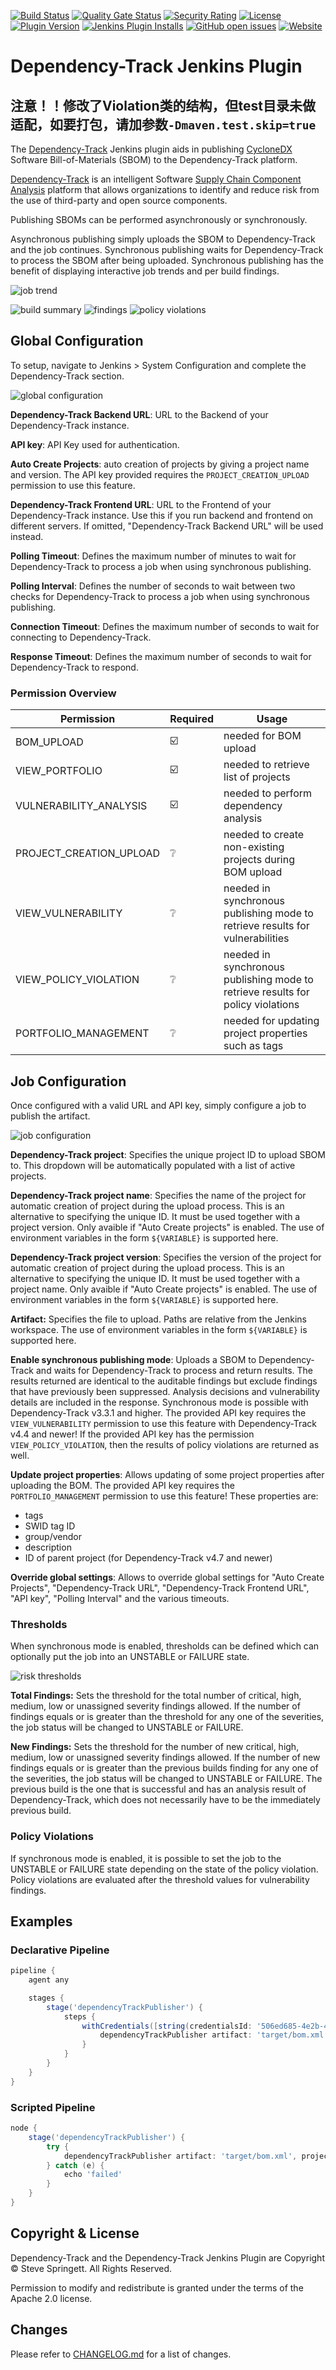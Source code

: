 [![Build Status](https://github.com/jenkinsci/dependency-track-plugin/workflows/CI%20build/badge.svg)](https://github.com/jenkinsci/dependency-track-plugin/actions?query=workflow%3A%22CI+build%22)
[![Quality Gate Status](https://sonarcloud.io/api/project_badges/measure?project=org.jenkins-ci.plugins%3Adependency-track&metric=alert_status)](https://sonarcloud.io/dashboard?id=org.jenkins-ci.plugins%3Adependency-track)
[![Security Rating](https://sonarcloud.io/api/project_badges/measure?project=org.jenkins-ci.plugins%3Adependency-track&metric=security_rating)](https://sonarcloud.io/dashboard?id=org.jenkins-ci.plugins%3Adependency-track)
[![License](https://img.shields.io/badge/license-apache%20v2-brightgreen.svg)](LICENSE.txt)
[![Plugin Version](https://img.shields.io/jenkins/plugin/v/dependency-track.svg)](https://plugins.jenkins.io/dependency-track/)
[![Jenkins Plugin Installs](https://img.shields.io/jenkins/plugin/i/dependency-track.svg?color=blue)](https://stats.jenkins.io/pluginversions/dependency-track.html)
[![GitHub open issues](https://img.shields.io/github/issues-raw/jenkinsci/dependency-track-plugin)](https://github.com/jenkinsci/dependency-track-plugin/issues)
[![Website](https://img.shields.io/badge/https://-dependencytrack.org-blue.svg)](https://dependencytrack.org/)

# Dependency-Track Jenkins Plugin

## 注意！！修改了Violation类的结构，但test目录未做适配，如要打包，请加参数`-Dmaven.test.skip=true` 

The [Dependency-Track](https://dependencytrack.org/) Jenkins plugin aids in publishing [CycloneDX](https://cyclonedx.org/) Software Bill-of-Materials (SBOM) to the Dependency-Track platform.

[Dependency-Track](https://dependencytrack.org/) is an intelligent Software [Supply Chain Component Analysis](https://owasp.org/www-community/Component_Analysis) platform that allows organizations to 
identify and reduce risk from the use of third-party and open source components.

Publishing SBOMs can be performed asynchronously or synchronously.

Asynchronous publishing simply uploads the SBOM to Dependency-Track and the job continues. Synchronous publishing waits for Dependency-Track to process the SBOM after being uploaded. Synchronous publishing has the benefit of displaying interactive job trends and per build findings.

![job trend](docs/images/jenkins-job-trend.png)

![build summary](docs/images/jenkins-build-summary.png)
![findings](docs/images/jenkins-build-findings.png) ![policy violations](docs/images/jenkins-build-policy-violations.png)

## Global Configuration
To setup, navigate to Jenkins > System Configuration and complete the Dependency-Track section.

![global configuration](docs/images/jenkins-global-settings.png)

**Dependency-Track Backend URL**: URL to the Backend of your Dependency-Track instance.

**API key**: API Key used for authentication.

**Auto Create Projects**: auto creation of projects by giving a project name and version. The API key provided requires the `PROJECT_CREATION_UPLOAD` permission to use this feature.

**Dependency-Track Frontend URL**: URL to the Frontend of your Dependency-Track instance. Use this if you run backend and frontend on different servers. If omitted, "Dependency-Track Backend URL" will be used instead.

**Polling Timeout**: Defines the maximum number of minutes to wait for Dependency-Track to process a job when using synchronous publishing.

**Polling Interval**: Defines the number of seconds to wait between two checks for Dependency-Track to process a job when using synchronous publishing.

**Connection Timeout**: Defines the maximum number of seconds to wait for connecting to Dependency-Track.

**Response Timeout**: Defines the maximum number of seconds to wait for Dependency-Track to respond.

### Permission Overview
Permission | Required | Usage
-----------| -------- | -----
BOM_UPLOAD | :ballot_box_with_check: | needed for BOM upload
VIEW_PORTFOLIO | :ballot_box_with_check: | needed to retrieve list of projects
VULNERABILITY_ANALYSIS | :ballot_box_with_check: | needed to perform dependency analysis
PROJECT_CREATION_UPLOAD | :grey_question: | needed to create non-existing projects during BOM upload
VIEW_VULNERABILITY | :grey_question: | needed in synchronous publishing mode to retrieve results for vulnerabilities
VIEW_POLICY_VIOLATION | :grey_question: | needed in synchronous publishing mode to retrieve results for policy violations
PORTFOLIO_MANAGEMENT | :grey_question: | needed for updating project properties such as tags

## Job Configuration
Once configured with a valid URL and API key, simply configure a job to publish the artifact.

![job configuration](docs/images/jenkins-job-publish.png)

**Dependency-Track project**: Specifies the unique project ID to upload SBOM to. This dropdown will be automatically populated with a list of active projects.

**Dependency-Track project name**: Specifies the name of the project for automatic creation of project during the upload process. This is an alternative to specifying the unique ID. It must be used together with a project version. Only avaible if "Auto Create projects" is enabled. The use of environment variables in the form `${VARIABLE}` is supported here.

**Dependency-Track project version**: Specifies the version of the project for automatic creation of project during the upload process. This is an alternative to specifying the unique ID. It must be used together with a project name. Only avaible if "Auto Create projects" is enabled. The use of environment variables in the form `${VARIABLE}` is supported here.

**Artifact:** Specifies the file to upload. Paths are relative from the Jenkins workspace. The use of environment variables in the form `${VARIABLE}` is supported here.

**Enable synchronous publishing mode**: Uploads a SBOM to Dependency-Track and waits for Dependency-Track to process and return results. The results returned are identical to the auditable findings but exclude findings that have previously been suppressed. Analysis decisions and vulnerability details are included in the response. Synchronous mode is possible with Dependency-Track v3.3.1 and higher. The provided API key requires the `VIEW_VULNERABILITY` permission to use this feature with Dependency-Track v4.4 and newer! If the provided API key has the permission `VIEW_POLICY_VIOLATION`, then the results of policy violations are returned as well.

**Update project properties**: Allows updating of some project properties after uploading the BOM. The provided API key requires the `PORTFOLIO_MANAGEMENT` permission to use this feature! These properties are:
- tags
- SWID tag ID
- group/vendor
- description
- ID of parent project (for Dependency-Track v4.7 and newer)

**Override global settings**: Allows to override global settings for "Auto Create Projects", "Dependency-Track URL", "Dependency-Track Frontend URL", "API key", "Polling Interval" and the various timeouts.

### Thresholds

When synchronous mode is enabled, thresholds can be defined which can optionally put the job into an UNSTABLE or FAILURE state.

![risk thresholds](docs/images/jenkins-job-thresholds.png)

**Total Findings:** Sets the threshold for the total number of critical, high, medium, low or unassigned severity findings allowed. If the number of findings equals or is greater than the threshold for any one of the severities, the job status will be changed to UNSTABLE or FAILURE.

**New Findings:** Sets the threshold for the number of new critical, high, medium, low or unassigned severity findings allowed. If the number of new findings equals or is greater than the previous builds finding for any one of the severities, the job status will be changed to UNSTABLE or FAILURE. The previous build is the one that is successful and has an analysis result of Dependency-Track, which does not necessarily have to be the immediately previous build.

### Policy Violations

If synchronous mode is enabled, it is possible to set the job to the UNSTABLE or FAILURE state depending on the state of the policy violation. Policy violations are evaluated after the threshold values for vulnerability findings.

## Examples
### Declarative Pipeline

```groovy
pipeline {
    agent any

    stages {
        stage('dependencyTrackPublisher') {
            steps {
                withCredentials([string(credentialsId: '506ed685-4e2b-4d31-a44f-8ba8e67b6341', variable: 'API_KEY')]) {
                    dependencyTrackPublisher artifact: 'target/bom.xml', projectName: 'my-project', projectVersion: 'my-version', synchronous: true, dependencyTrackApiKey: API_KEY, projectProperties: [tags: ['tag1', 'tag2'], swidTagId: 'my swid tag', group: 'my group', parentId: 'parent-uuid']
                }
            }
        }
    }
}
```

### Scripted Pipeline

```groovy
node {
    stage('dependencyTrackPublisher') {
        try {
            dependencyTrackPublisher artifact: 'target/bom.xml', projectId: 'a65ea72b-5b77-40c5-8b19-fb83525f40eb', synchronous: true
        } catch (e) {
            echo 'failed'
        }
    }
}
```

## Copyright & License

Dependency-Track and the Dependency-Track Jenkins Plugin are Copyright © Steve Springett. All Rights Reserved.

Permission to modify and redistribute is granted under the terms of the Apache 2.0 license.

## Changes
Please refer to [CHANGELOG.md](CHANGELOG.md) for a list of changes.
